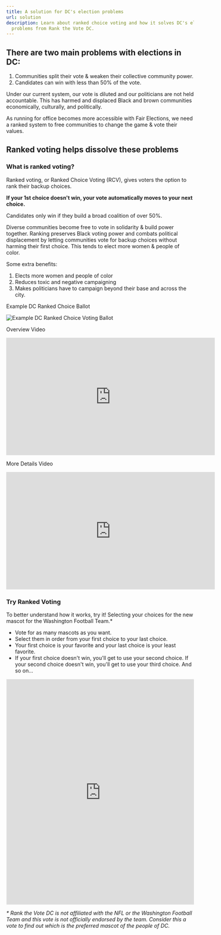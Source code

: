 ```yaml
---
title: A solution for DC's election problems
url: solution
description: Learn about ranked choice voting and how it solves DC's elections
  problems from Rank the Vote DC.
---
```

## There are two main problems with elections in DC:

1. Communities split their vote & weaken their collective community power.
2. Candidates can win with less than 50% of the vote.

Under our current system, our vote is diluted and our politicians are not held accountable. This has harmed and displaced Black and brown communities economically, culturally, and politically.

As running for office becomes more accessible with Fair Elections, we need a ranked system to free communities to change the game & vote their values.

## Ranked voting helps dissolve these problems

### What is ranked voting?

Ranked voting, or Ranked Choice Voting (RCV), gives voters the option to rank their backup choices. 

**If your 1st choice doesn't win, your vote automatically moves to your next choice.** 

Candidates only win if they build a broad coalition of over 50%.

Diverse communities become free to vote in solidarity & build power together. Ranking preserves Black voting power and combats political displacement by letting communities vote for backup choices without harming their first choice. This tends to elect more women & people of color.

Some extra benefits:

1. Elects more women and people of color
2. Reduces toxic and negative campaigning
3. Makes politicians have to campaign beyond their base and across the city.  

Example DC Ranked Choice Ballot

![Example DC Ranked Choice Voting Ballot](/static/img/example-20ballot-20grid-20rank-20the-20v.webp "Example DC Ranked Voting Ballot")

Overview Video

<iframe width="560" height="315" src="https://www.youtube.com/embed/gq7N2hmX9FI" frameborder="0" allow="accelerometer; autoplay; clipboard-write; encrypted-media; gyroscope; picture-in-picture" allowfullscreen></iframe>

More Details Video

<iframe width="560" height="315" src="https://www.youtube.com/embed/MykMQfmLIro" frameborder="0" allow="accelerometer; autoplay; clipboard-write; encrypted-media; gyroscope; picture-in-picture" allowfullscreen></iframe>

### Try Ranked Voting

To better understand how it works, try it! Selecting your choices for the new mascot for the Washington Football Team.*

* Vote for as many mascots as you want.
* Select them in order from your first choice to your last choice.
* Your first choice is your favorite and your last choice is your least favorite.
* If your first choice doesn't win, you'll get to use your second choice. If your second choice doesn't win, you'll get to use your third choice. And so on...

<div style="position:relative;overflow:hidden;padding-top:120%;"><iframe src="https://rankit.vote/vote/WVk91aOuGv8M3TTScuTY" style="border:1px solid #f1f1f1;position: absolute;top: 0;left: 0;width: 100%;height: 100%;" name="myiFrame" scrolling="yes" frameborder="1" marginheight="0px" marginwidth="0px" allowfullscreen></iframe></div>

*\* Rank the Vote DC is not affiliated with the NFL or the Washington Football Team and this vote is not officially endorsed by the team. Consider this a vote to find out which is the preferred mascot of the people of DC.*